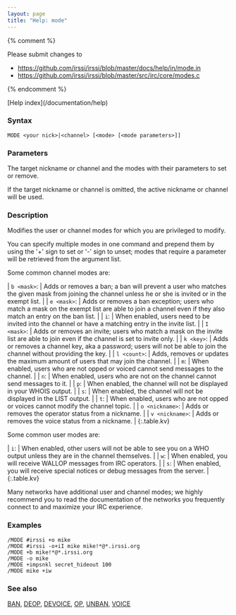 ```yaml
---
layout: page
title: "Help: mode"
---
```


{% comment %}

Please submit changes to
- https://github.com/irssi/irssi/blob/master/docs/help/in/mode.in
- https://github.com/irssi/irssi/blob/master/src/irc/core/modes.c


{% endcomment %}
<nav markdown="1">
[Help index](/documentation/help)
</nav>

### Syntax ###

<div class="highlight irssisyntax"><pre style="\-\-cmdlen:4ch"><code><span class="synB">MODE</span> <span class="synB05">&lt;your nick></span>|<span class="synB05">&lt;channel></span> <span class="syn10">[<span class="syn09">&lt;mode></span> <span class="syn14">[<span class="syn13">&lt;mode parameters></span>]</span>]</span></code></pre></div>



### Parameters ###

The target nickname or channel and the modes with their parameters to set or
remove.

If the target nickname or channel is omitted, the active nickname or channel
will be used.

### Description ###

Modifies the user or channel modes for which you are privileged to modify.

You can specify multiple modes in one command and prepend them by using the
    '+' sign to set or '-' sign to unset; modes that require a parameter will be
retrieved from the argument list.

Some common channel modes are:


| `b <mask>`: |         Adds or removes a ban; a ban will prevent a user who matches the given mask from joining the channel unless he or she is invited or in the exempt list. |
| `e <mask>`: |         Adds or removes a ban exception; users who match a mask on the exempt list are able to join a channel even if they also match an entry on the ban list. |
| `i`: |                When enabled, users need to be invited into the channel or have a matching entry in the invite list. |
| `I <mask>`: |         Adds or removes an invite; users who match a mask on the invite list are able to join even if the channel is set to invite only. |
| `k <key>`: |          Adds or removes a channel key, aka a password; users will not be able to join the channel without providing the key. |
| `l <count>`: |        Adds, removes or updates the maximum amount of users that may join the channel. |
| `m`: |                When enabled, users who are not opped or voiced cannot send messages to the channel. |
| `n`: |                When enabled, users who are not on the channel cannot send messages to it. |
| `p`: |                When enabled, the channel will not be displayed in your WHOIS output. |
| `s`: |                When enabled, the channel will not be displayed in the LIST output. |
| `t`: |                When enabled, users who are not opped or voices cannot modify the channel topic. |
| `o <nickname>`: |     Adds or removes the operator status from a nickname. |
| `v <nickname>`: |     Adds or removes the voice status from a nickname. |
{:.table.kv}

Some common user modes are:


| `i`: |                When enabled, other users will not be able to see you on a WHO output unless they are in the channel themselves. |
| `w`: |                When enabled, you will receive WALLOP messages from IRC operators. |
| `s`: |                When enabled, you will receive special notices or debug messages from the server. |
{:.table.kv}

Many networks have additional user and channel modes; we highly recommend
you to read the documentation of the networks you frequently connect to and
maximize your IRC experience.

### Examples ###

    /MODE #irssi +o mike
    /MODE #irssi -o+iI mike mike!*@*.irssi.org
    /MODE +b mike!*@*.irssi.org
    /MODE -o mike
    /MODE +impsnkl secret_hideout 100
    /MODE mike +iw

### See also ###
[BAN](/documentation/help/ban), [DEOP](/documentation/help/deop), [DEVOICE](/documentation/help/devoice), [OP](/documentation/help/op), [UNBAN](/documentation/help/unban), [VOICE](/documentation/help/voice)


